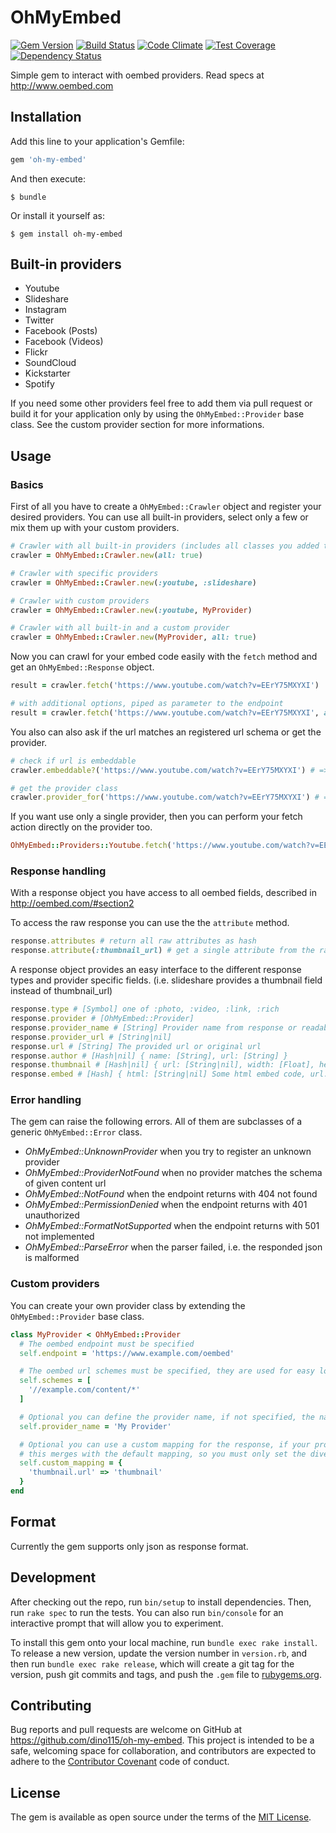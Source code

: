 OhMyEmbed
=================
[![Gem Version](https://badge.fury.io/rb/oh-my-embed.svg)](https://badge.fury.io/rb/oh-my-embed)
[![Build Status](https://travis-ci.org/dino115/oh-my-embed.svg?branch=master)](https://travis-ci.org/dino115/oh-my-embed)
[![Code Climate](https://codeclimate.com/github/dino115/oh-my-embed/badges/gpa.svg)](https://codeclimate.com/github/dino115/oh-my-embed)
[![Test Coverage](https://codeclimate.com/github/dino115/oh-my-embed/badges/coverage.svg)](https://codeclimate.com/github/dino115/oh-my-embed/coverage)
[![Dependency Status](https://gemnasium.com/badges/github.com/dino115/oh-my-embed.svg)](https://gemnasium.com/github.com/dino115/oh-my-embed)

Simple gem to interact with oembed providers. Read specs at http://www.oembed.com

## Installation

Add this line to your application's Gemfile:

```ruby
gem 'oh-my-embed'
```

And then execute:

    $ bundle

Or install it yourself as:

    $ gem install oh-my-embed

## Built-in providers

- Youtube
- Slideshare
- Instagram
- Twitter
- Facebook (Posts)
- Facebook (Videos)
- Flickr
- SoundCloud
- Kickstarter
- Spotify

If you need some other providers feel free to add them via pull request or build it for your application only by using the `OhMyEmbed::Provider` base class.
See the custom provider section for more informations.

## Usage

### Basics
First of all you have to create a `OhMyEmbed::Crawler` object and register your desired providers.
You can use all built-in providers, select only a few or mix them up with your custom providers.

```ruby
# Crawler with all built-in providers (includes all classes you added to the OhMyEmbed::Providers module)
crawler = OhMyEmbed::Crawler.new(all: true)

# Crawler with specific providers
crawler = OhMyEmbed::Crawler.new(:youtube, :slideshare)

# Crawler with custom providers
crawler = OhMyEmbed::Crawler.new(:youtube, MyProvider)

# Crawler with all built-in and a custom provider
crawler = OhMyEmbed::Crawler.new(MyProvider, all: true)
```

Now you can crawl for your embed code easily with the `fetch` method and get an `OhMyEmbed::Response` object.

```ruby
result = crawler.fetch('https://www.youtube.com/watch?v=EErY75MXYXI')

# with additional options, piped as parameter to the endpoint
result = crawler.fetch('https://www.youtube.com/watch?v=EErY75MXYXI', autoplay: 1)
```

You also can also ask if the url matches an registered url schema or get the provider.

```ruby
# check if url is embeddable
crawler.embeddable?('https://www.youtube.com/watch?v=EErY75MXYXI') # => true

# get the provider class
crawler.provider_for('https://www.youtube.com/watch?v=EErY75MXYXI') # => OhMyEmbed::Providers::Youtube
```

If you want use only a single provider, then you can perform your fetch action directly on the provider too.

```ruby
OhMyEmbed::Providers::Youtube.fetch('https://www.youtube.com/watch?v=EErY75MXYXI')
```

### Response handling
With a response object you have access to all oembed fields, described in http://oembed.com/#section2

To access the raw response you can use the the `attribute` method.

```ruby
response.attributes # return all raw attributes as hash
response.attribute(:thumbnail_url) # get a single attribute from the raw response
```

A response object provides an easy interface to the different response types and provider specific fields. (i.e. slideshare provides a thumbnail field instead of thumbnail_url)

 ```ruby
 response.type # [Symbol] one of :photo, :video, :link, :rich
 response.provider # [OhMyEmbed::Provider]
 response.provider_name # [String] Provider name from response or readable class name
 response.provider_url # [String|nil]
 response.url # [String] The provided url or original url
 response.author # [Hash|nil] { name: [String], url: [String] }
 response.thumbnail # [Hash|nil] { url: [String|nil], width: [Float], height: [Float] }
 response.embed # [Hash] { html: [String|nil] Some html embed code, url: [String|nil], width: [Float|nil], height: [Float|nil] }
 ```

### Error handling
The gem can raise the following errors. All of them are subclasses of a generic `OhMyEmbed::Error` class.

- *OhMyEmbed::UnknownProvider* when you try to register an unknown provider
- *OhMyEmbed::ProviderNotFound* when no provider matches the schema of given content url
- *OhMyEmbed::NotFound* when the endpoint returns with 404 not found
- *OhMyEmbed::PermissionDenied* when the endpoint returns with 401 unauthorized
- *OhMyEmbed::FormatNotSupported* when the endpoint returns with 501 not implemented
- *OhMyEmbed::ParseError* when the parser failed, i.e. the responded json is malformed

### Custom providers
You can create your own provider class by extending the `OhMyEmbed::Provider` base class.

```ruby
class MyProvider < OhMyEmbed::Provider
  # The oembed endpoint must be specified
  self.endpoint = 'https://www.example.com/oembed'

  # The oembed url schemes must be specified, they are used for easy lookup
  self.schemes = [
    '//example.com/content/*'
  ]

  # Optional you can define the provider name, if not specified, the name will extracted from the class name
  self.provider_name = 'My Provider'

  # Optional you can use a custom mapping for the response, if your provider doesn't stick to the specification :(
  # this merges with the default mapping, so you must only set the divergent mapping
  self.custom_mapping = {
    'thumbnail.url' => 'thumbnail'
  }
end
```

## Format
Currently the gem supports only json as response format.

## Development

After checking out the repo, run `bin/setup` to install dependencies. Then, run `rake spec` to run the tests. You can also run `bin/console` for an interactive prompt that will allow you to experiment.

To install this gem onto your local machine, run `bundle exec rake install`. To release a new version, update the version number in `version.rb`, and then run `bundle exec rake release`, which will create a git tag for the version, push git commits and tags, and push the `.gem` file to [rubygems.org](https://rubygems.org).

## Contributing

Bug reports and pull requests are welcome on GitHub at https://github.com/dino115/oh-my-embed. This project is intended to be a safe, welcoming space for collaboration, and contributors are expected to adhere to the [Contributor Covenant](http://contributor-covenant.org) code of conduct.

## License

The gem is available as open source under the terms of the [MIT License](http://opensource.org/licenses/MIT).
